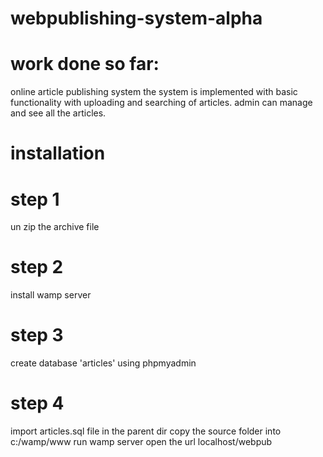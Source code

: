# webpublishing-system-alpha


# work done so far:
online article publishing system the system is implemented with basic functionality with uploading and searching of articles.
admin can manage and see all the articles.

# installation

# step 1
un zip the archive file
# step 2
install wamp server
# step 3
create database 'articles' using phpmyadmin
# step 4 
import articles.sql file in the parent dir
copy the source folder into c:/wamp/www 
run wamp server
open the url
localhost/webpub

